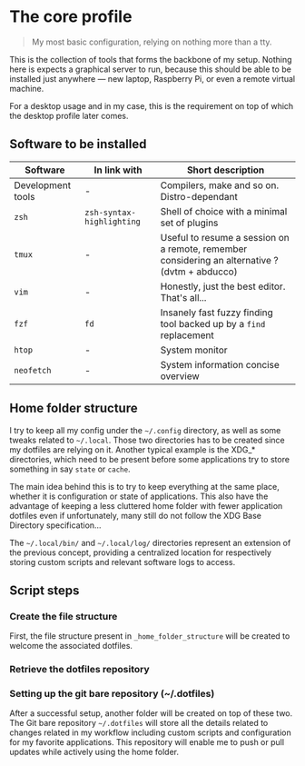 # The core profile

> My most basic configuration, relying on nothing more than a tty.

This is the collection of tools that forms the backbone of my setup. Nothing
here is expects a graphical server to run, because this should be able to be
installed just anywhere — new laptop, Raspberry Pi, or even a remote virtual
machine.

For a desktop usage and in my case, this is the requirement on top of which the
desktop profile later comes.


## Software to be installed

<table>
	<thead>
		<tr>
			<th>Software</th>
			<th>In link with</th>
			<th>Short description</th>
		</tr>
	</thead>
	<tbody>
		<tr>
			<td>Development tools</td>
			<td>-</td>
			<td>Compilers, make and so on. Distro-dependant</td>
		</tr>
		<tr>
			<td><code>zsh</code></td>
			<td><code>zsh-syntax-highlighting</code></td>
			<td>Shell of choice with a minimal set of plugins</td>
		</tr>
		<tr>
			<td><code>tmux</code></td>
			<td>-</td>
			<td>Useful to resume a session on a remote, remember considering an alternative ?(dvtm + abducco)</td>
		</tr>
		<tr>
			<td><code>vim</code></td>
			<td>-</td>
			<td>Honestly, just the best editor. That's all...</td>
		</tr>
		<tr>
			<td><code>fzf</code></td>
			<td><code>fd</code></td>
			<td>Insanely fast fuzzy finding tool backed up by a <code>find</code> replacement</td>
		</tr>
		<tr>
			<td><code>htop</code></td>
			<td>-</td>
			<td>System monitor</td>
		</tr>
		<tr>
			<td><code>neofetch</code></td>
			<td>-</td>
			<td>System information concise overview</td>
		</tr>
	</tbody>
</table>


## Home folder structure

I try to keep all my config under the `~/.config` directory, as well as some
tweaks related to `~/.local`. Those two directories has to be created since my
dotfiles are relying on it. Another typical example is the XDG_* directories,
which need to be present before some applications try to store something in say
`state` or `cache`.

The main idea behind this is to try to keep everything at the same place,
whether it is configuration or state of applications. This also have the
advantage of keeping a less cluttered home folder with fewer application
dotfiles even if unfortunately, many still do not follow the XDG Base Directory
specification...

The `~/.local/bin/` and `~/.local/log/` directories represent an extension of
the previous concept, providing a centralized location for respectively storing
custom scripts and relevant software logs to access.


## Script steps

### Create the file structure

First, the file structure present in `_home_folder_structure` will be created to
welcome the associated dotfiles.


### Retrieve the dotfiles repository


### Setting up the git bare repository (~/.dotfiles)

After a successful setup, another folder will be created on top of these two.
The Git bare repository `~/.dotfiles` will store all the details related to
changes related in my workflow including custom scripts and configuration
for my favorite applications. This repository will enable me to push or pull
updates while actively using the home folder.


